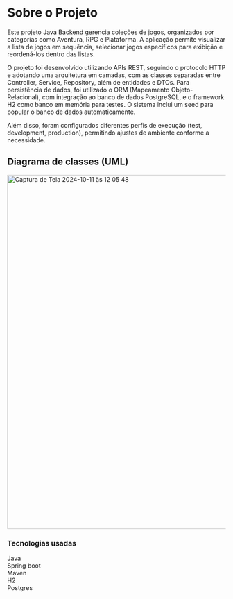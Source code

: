 
<h1>Sobre o Projeto</h1>


Este projeto Java Backend gerencia coleções de jogos, organizados por categorias como Aventura, RPG e Plataforma. A aplicação permite visualizar a lista de jogos em sequência, selecionar jogos específicos para exibição e reordená-los dentro das listas.

O projeto foi desenvolvido utilizando APIs REST, seguindo o protocolo HTTP e adotando uma arquitetura em camadas, com as classes separadas entre Controller, Service, Repository, além de entidades e DTOs. Para persistência de dados, foi utilizado o ORM (Mapeamento Objeto-Relacional), com integração ao banco de dados PostgreSQL, e o framework H2 como banco em memória para testes. O sistema inclui um seed para popular o banco de dados automaticamente.

Além disso, foram configurados diferentes perfis de execução (test, development, production), permitindo ajustes de ambiente conforme a necessidade.


<h2> Diagrama de classes (UML) </h2>
<img width="816" alt="Captura de Tela 2024-10-11 às 12 05 48" src="https://github.com/user-attachments/assets/223fe596-3478-49b0-950b-c433361e3092">

<h3>Tecnologias usadas</h3>
Java <br>
Spring boot <br>
Maven <br>
H2 <br>
Postgres <br>




